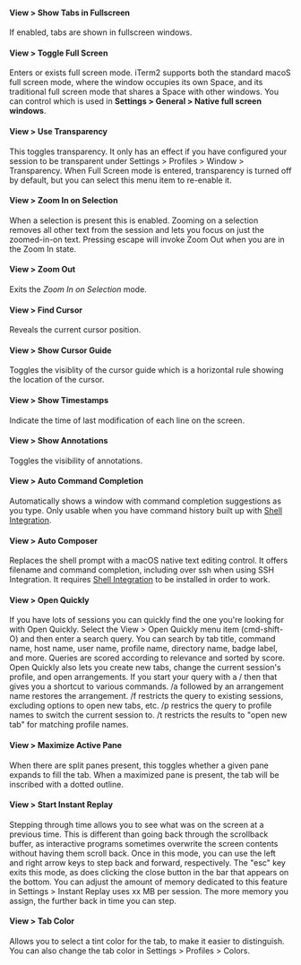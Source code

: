 #### View > Show Tabs in Fullscreen
If enabled, tabs are shown in fullscreen windows.

#### View > Toggle Full Screen
Enters or exists full screen mode. iTerm2 supports both the standard macoS full screen mode, where the window occupies its own Space, and its traditional full screen mode that shares a Space with other windows. You can control which is used in **Settings > General > Native full screen windows**.

#### View > Use Transparency
This toggles transparency. It only has an effect if you have configured your session to be transparent under Settings > Profiles > Window > Transparency. When Full Screen mode is entered, transparency is turned off by default, but you can select this menu item to re-enable it.

#### View > Zoom In on Selection
When a selection is present this is enabled. Zooming on a selection removes all other text from the session and lets you focus on just the zoomed-in-on text. Pressing escape will invoke Zoom Out when you are in the Zoom In state.

#### View > Zoom Out
Exits the *Zoom In on Selection* mode.

#### View > Find Cursor
Reveals the current cursor position.

#### View > Show Cursor Guide
Toggles the visiblity of the cursor guide which is a horizontal rule showing the location of the cursor.

#### View > Show Timestamps
Indicate the time of last modification of each line on the screen.

#### View > Show Annotations
Toggles the visibility of annotations.

#### View > Auto Command Completion
Automatically shows a window with command completion suggestions as you type. Only usable when you have command history built up with <a href="documentation-shell-integration.html">Shell Integration</a>.

#### View > Auto Composer
Replaces the shell prompt with a macOS native text editing control. It offers filename and command completion, including over ssh when using SSH Integration. It requires <a href="documentation-shell-integration.html">Shell Integration</a> to be installed in order to work.

#### View > Open Quickly
If you have lots of sessions you can quickly find the one you're looking for with Open Quickly. Select the View > Open Quickly menu item (cmd-shift-O) and then enter a search query. You can search by tab title, command name, host name, user name, profile name, directory name, badge label, and more. Queries are scored according to relevance and sorted by score. Open Quickly also lets you create new tabs, change the current session's profile, and open arrangements. If you start your query with a / then that gives you a shortcut to various commands. /a followed by an arrangement name restores the arrangement. /f restricts the query to existing sessions, excluding options to open new tabs, etc. /p restrics the query to profile names to switch the current session to. /t restricts the results to "open new tab" for matching profile names.

#### View > Maximize Active Pane
When there are split panes present, this toggles whether a given pane expands to fill the tab. When a maximized pane is present, the tab will be inscribed with a dotted outline.

#### View > Start Instant Replay
Stepping through time allows you to see what was on the screen at a previous time. This is different than going back through the scrollback buffer, as interactive programs sometimes overwrite the screen contents without having them scroll back. Once in this mode, you can use the left and right arrow keys to step back and forward, respectively. The "esc" key exits this mode, as does clicking the close button in the bar that appears on the bottom. You can adjust the amount of memory dedicated to this feature in Settings > Instant Replay uses xx MB per session. The more memory you assign, the further back in time you can step.

#### View > Tab Color
Allows you to select a tint color for the tab, to make it easier to distinguish. You can also change the tab color in Settings > Profiles > Colors.
